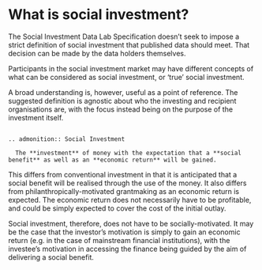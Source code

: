 # What is social investment?

The Social Investment Data Lab Specification doesn’t seek to impose a strict definition of social investment that published data should meet. That decision can be made by the data holders themselves.

Participants in the social investment market may have different concepts of what can be considered as social investment, or ‘true’ social investment.

A broad understanding is, however, useful as a point of reference. The suggested definition is agnostic about who the investing and recipient organisations are, with the focus instead being on the purpose of the investment itself.

```eval_rst

.. admonition:: Social Investment

  The **investment** of money with the expectation that a **social benefit** as well as an **economic return** will be gained.

```

This differs from conventional investment in that it is anticipated that a social benefit will be realised through the use of the money. It also differs from philanthropically-motivated grantmaking as an economic return is expected. The economic return does not necessarily have to be profitable, and could be simply expected to cover the cost of the initial outlay.

Social investment, therefore, does not have to be socially-motivated. It may be the case that the investor’s motivation is simply to gain an economic return (e.g. in the case of mainstream financial institutions), with the investee’s motivation in accessing the finance being guided by the aim of delivering a social benefit.
